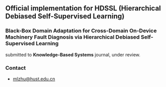 ## Official implementation for **HDSSL** (Hierarchical Debiased Self-Supervised Learning)

### **Black-Box Domain Adaptation for Cross-Domain On-Device Machinery Fault Diagnosis via Hierarchical Debiased Self-Supervised Learning**
submitted to **Knowledge-Based Systems** journal, under review.  

### Contact
* [mlzhu@hust.edu.cn](mailto:mlzhu@hust.edu.cn)
